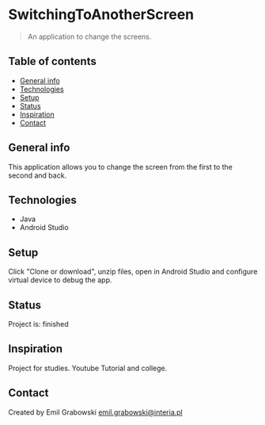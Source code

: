 # SwitchingToAnotherScreen
> An application to change the screens.

## Table of contents
* [General info](#general-info)
* [Technologies](#technologies)
* [Setup](#setup)
* [Status](#status)
* [Inspiration](#inspiration)
* [Contact](#contact)

## General info
This application allows you to change the screen from the first to the second and back.

## Technologies
* Java
* Android Studio

## Setup
Click "Clone or download", unzip files, open in Android Studio and configure virtual device to debug the app.

## Status
Project is: finished

## Inspiration
Project for studies.
Youtube Tutorial and college.

## Contact
Created by Emil Grabowski emil.grabowski@interia.pl
